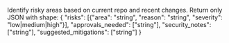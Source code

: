 Identify risky areas based on current repo and recent changes.
Return only JSON with shape:
{
"risks": [{"area": "string", "reason": "string", "severity": "low|medium|high"}],
"approvals_needed": ["string"],
"security_notes": ["string"],
"suggested_mitigations": ["string"]
}
